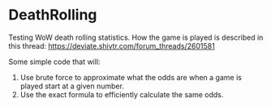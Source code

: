 # DeathRolling
Testing WoW death rolling statistics. How the game is played is described in this thread: https://deviate.shivtr.com/forum_threads/2601581

Some simple code that will:

1. Use brute force to approximate what the odds are when a game is played start at a given number.
1. Use the exact formula to efficiently calculate the same odds.
